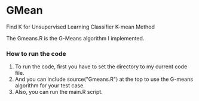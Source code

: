 # GMean
Find K for Unsupervised Learning Classifier K-mean Method

The Gmeans.R is the G-Means algorithm I implemented.

### How to run the code
1. To run the code, first you have to set the directory to my current code file. 
2. And you can include source("Gmeans.R") at the top to use the G-means algorithm for your test case.
3. Also, you can run the main.R script.
